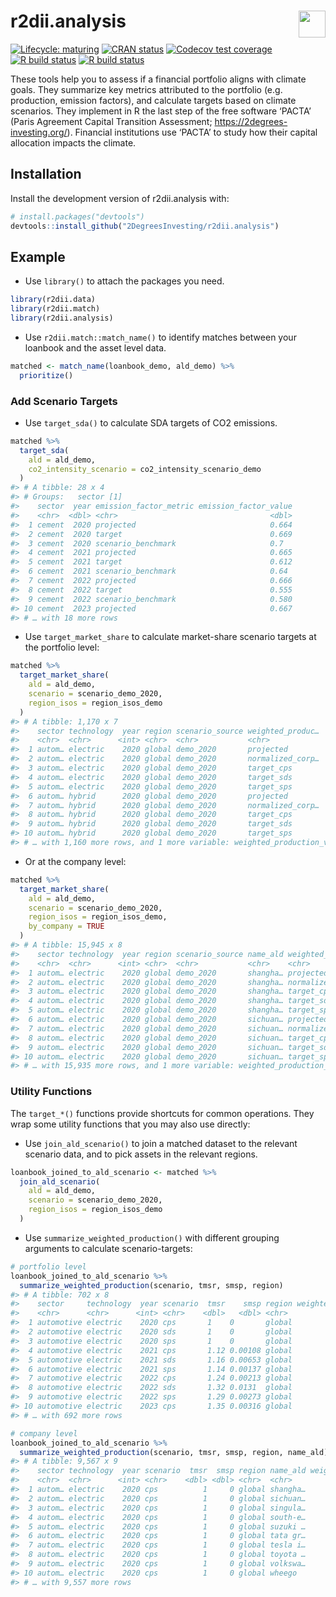 
<!-- README.md is generated from README.Rmd. Please edit that file -->

# r2dii.analysis <a href='https://github.com/2DegreesInvesting/r2dii.analysis'><img src='https://imgur.com/A5ASZPE.png' align='right' height='43' /></a>

<!-- badges: start -->

[![Lifecycle:
maturing](https://img.shields.io/badge/lifecycle-maturing-blue.svg)](https://www.tidyverse.org/lifecycle/#maturing)
[![CRAN
status](https://www.r-pkg.org/badges/version/r2dii.analysis)](https://CRAN.R-project.org/package=r2dii.analysis)
[![Codecov test
coverage](https://codecov.io/gh/2degreesinvesting/r2dii.analysis/branch/master/graph/badge.svg)](https://codecov.io/gh/2degreesinvesting/r2dii.analysis?branch=master)
[![R build
status](https://github.com/2DegreesInvesting/r2dii.analysis/workflows/R-CMD-check/badge.svg)](https://github.com/2DegreesInvesting/r2dii.analysis/actions)
[![R build
status](https://github.com/2degreesinvesting/r2dii.analysis/workflows/R-CMD-check/badge.svg)](https://github.com/2degreesinvesting/r2dii.analysis/actions)
<!-- badges: end -->

These tools help you to assess if a financial portfolio aligns with
climate goals. They summarize key metrics attributed to the portfolio
(e.g. production, emission factors), and calculate targets based on
climate scenarios. They implement in R the last step of the free
software ‘PACTA’ (Paris Agreement Capital Transition Assessment;
<https://2degrees-investing.org/>). Financial institutions use ‘PACTA’
to study how their capital allocation impacts the climate.

## Installation

Install the development version of r2dii.analysis with:

``` r
# install.packages("devtools")
devtools::install_github("2DegreesInvesting/r2dii.analysis")
```

## Example

  - Use `library()` to attach the packages you need.

<!-- end list -->

``` r
library(r2dii.data)
library(r2dii.match)
library(r2dii.analysis)
```

  - Use `r2dii.match::match_name()` to identify matches between your
    loanbook and the asset level data.

<!-- end list -->

``` r
matched <- match_name(loanbook_demo, ald_demo) %>%
  prioritize()
```

### Add Scenario Targets

  - Use `target_sda()` to calculate SDA targets of CO2 emissions.

<!-- end list -->

``` r
matched %>%
  target_sda(
    ald = ald_demo,
    co2_intensity_scenario = co2_intensity_scenario_demo
  )
#> # A tibble: 28 x 4
#> # Groups:   sector [1]
#>    sector  year emission_factor_metric emission_factor_value
#>    <chr>  <dbl> <chr>                                  <dbl>
#>  1 cement  2020 projected                              0.664
#>  2 cement  2020 target                                 0.669
#>  3 cement  2020 scenario_benchmark                     0.7  
#>  4 cement  2021 projected                              0.665
#>  5 cement  2021 target                                 0.612
#>  6 cement  2021 scenario_benchmark                     0.64 
#>  7 cement  2022 projected                              0.666
#>  8 cement  2022 target                                 0.555
#>  9 cement  2022 scenario_benchmark                     0.580
#> 10 cement  2023 projected                              0.667
#> # … with 18 more rows
```

  - Use `target_market_share` to calculate market-share scenario targets
    at the portfolio level:

<!-- end list -->

``` r
matched %>%
  target_market_share(
    ald = ald_demo,
    scenario = scenario_demo_2020,
    region_isos = region_isos_demo
  )
#> # A tibble: 1,170 x 7
#>    sector technology  year region scenario_source weighted_produc…
#>    <chr>  <chr>      <int> <chr>  <chr>           <chr>           
#>  1 autom… electric    2020 global demo_2020       projected       
#>  2 autom… electric    2020 global demo_2020       normalized_corp…
#>  3 autom… electric    2020 global demo_2020       target_cps      
#>  4 autom… electric    2020 global demo_2020       target_sds      
#>  5 autom… electric    2020 global demo_2020       target_sps      
#>  6 autom… hybrid      2020 global demo_2020       projected       
#>  7 autom… hybrid      2020 global demo_2020       normalized_corp…
#>  8 autom… hybrid      2020 global demo_2020       target_cps      
#>  9 autom… hybrid      2020 global demo_2020       target_sds      
#> 10 autom… hybrid      2020 global demo_2020       target_sps      
#> # … with 1,160 more rows, and 1 more variable: weighted_production_value <dbl>
```

  - Or at the company level:

<!-- end list -->

``` r
matched %>%
  target_market_share(
    ald = ald_demo,
    scenario = scenario_demo_2020,
    region_isos = region_isos_demo,
    by_company = TRUE
  )
#> # A tibble: 15,945 x 8
#>    sector technology  year region scenario_source name_ald weighted_produc…
#>    <chr>  <chr>      <int> <chr>  <chr>           <chr>    <chr>           
#>  1 autom… electric    2020 global demo_2020       shangha… projected       
#>  2 autom… electric    2020 global demo_2020       shangha… normalized_corp…
#>  3 autom… electric    2020 global demo_2020       shangha… target_cps      
#>  4 autom… electric    2020 global demo_2020       shangha… target_sds      
#>  5 autom… electric    2020 global demo_2020       shangha… target_sps      
#>  6 autom… electric    2020 global demo_2020       sichuan… projected       
#>  7 autom… electric    2020 global demo_2020       sichuan… normalized_corp…
#>  8 autom… electric    2020 global demo_2020       sichuan… target_cps      
#>  9 autom… electric    2020 global demo_2020       sichuan… target_sds      
#> 10 autom… electric    2020 global demo_2020       sichuan… target_sps      
#> # … with 15,935 more rows, and 1 more variable: weighted_production_value <dbl>
```

### Utility Functions

The `target_*()` functions provide shortcuts for common operations. They
wrap some utility functions that you may also use directly:

  - Use `join_ald_scenario()` to join a matched dataset to the relevant
    scenario data, and to pick assets in the relevant regions.

<!-- end list -->

``` r
loanbook_joined_to_ald_scenario <- matched %>%
  join_ald_scenario(
    ald = ald_demo,
    scenario = scenario_demo_2020,
    region_isos = region_isos_demo
  )
```

  - Use `summarize_weighted_production()` with different grouping
    arguments to calculate scenario-targets:

<!-- end list -->

``` r
# portfolio level
loanbook_joined_to_ald_scenario %>%
  summarize_weighted_production(scenario, tmsr, smsp, region)
#> # A tibble: 702 x 8
#>    sector     technology  year scenario  tmsr    smsp region weighted_production
#>    <chr>      <chr>      <int> <chr>    <dbl>   <dbl> <chr>                <dbl>
#>  1 automotive electric    2020 cps       1    0       global             148935.
#>  2 automotive electric    2020 sds       1    0       global             148935.
#>  3 automotive electric    2020 sps       1    0       global             148935.
#>  4 automotive electric    2021 cps       1.12 0.00108 global             150875.
#>  5 automotive electric    2021 sds       1.16 0.00653 global             150875.
#>  6 automotive electric    2021 sps       1.14 0.00137 global             150875.
#>  7 automotive electric    2022 cps       1.24 0.00213 global             152816.
#>  8 automotive electric    2022 sds       1.32 0.0131  global             152816.
#>  9 automotive electric    2022 sps       1.29 0.00273 global             152816.
#> 10 automotive electric    2023 cps       1.35 0.00316 global             154757.
#> # … with 692 more rows

# company level
loanbook_joined_to_ald_scenario %>%
  summarize_weighted_production(scenario, tmsr, smsp, region, name_ald)
#> # A tibble: 9,567 x 9
#>    sector technology  year scenario  tmsr  smsp region name_ald weighted_produc…
#>    <chr>  <chr>      <int> <chr>    <dbl> <dbl> <chr>  <chr>               <dbl>
#>  1 autom… electric    2020 cps          1     0 global shangha…            5140.
#>  2 autom… electric    2020 cps          1     0 global sichuan…            5985.
#>  3 autom… electric    2020 cps          1     0 global singula…            8674.
#>  4 autom… electric    2020 cps          1     0 global south-e…           14409.
#>  5 autom… electric    2020 cps          1     0 global suzuki …            6019.
#>  6 autom… electric    2020 cps          1     0 global tata gr…             876.
#>  7 autom… electric    2020 cps          1     0 global tesla i…            6208.
#>  8 autom… electric    2020 cps          1     0 global toyota …           19860.
#>  9 autom… electric    2020 cps          1     0 global volkswa…            9258.
#> 10 autom… electric    2020 cps          1     0 global wheego              9804.
#> # … with 9,557 more rows
```
